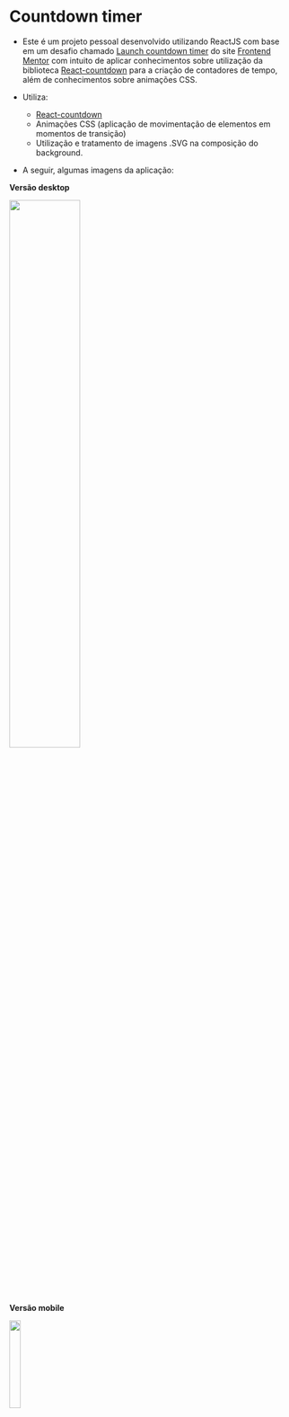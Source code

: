 # Countdown timer

- Este é um projeto pessoal desenvolvido utilizando ReactJS com base em um desafio chamado [Launch countdown timer](https://www.frontendmentor.io/challenges/launch-countdown-timer-N0XkGfyz-) do site [Frontend Mentor](https://www.frontendmentor.io) com intuito de aplicar conhecimentos sobre utilização da biblioteca [React-countdown](https://www.npmjs.com/package/react-countdown) para a criação de contadores de tempo, além de conhecimentos sobre animações CSS.

- Utiliza:
  - [React-countdown](https://www.npmjs.com/package/react-countdown)
  - Animações CSS (aplicação de movimentação de elementos em momentos de transição)
  - Utilização e tratamento de imagens .SVG na composição do background.
 
- A seguir, algumas imagens da aplicação: 

<b>Versão desktop </b>

<img src="https://user-images.githubusercontent.com/7232098/209560206-babc2464-6684-4292-904b-dcd2de5238f4.png" width="50%" />

<b>Versão mobile </b>

<img src="https://user-images.githubusercontent.com/7232098/209560230-3ecbce7e-7b1c-4521-91e2-5e603185d05e.png" width="20%" />
